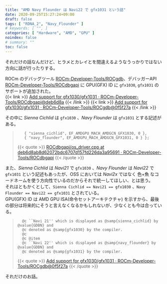 ```yaml
---
title: "AMD Navy Flounder は Navi22 で gfx1031 という話"
date: 2020-09-25T15:27:24+09:00
draft: false
tags: [ "RDNA_2", "Navy_Flounder" ]
# keywords: [ "", ]
categories: [ "Hardware", "AMD", "GPU" ]
noindex: false
# summary: ""
toc: false
---
```


それだけの話なんだけど、ヒラメとカレイとを間違えるようなうっかりではない方向に話が行ったりする。  

ROCm のデバッグツール [ROCm-Developer-Tools/ROCgdb](https://github.com/ROCm-Developer-Tools/ROCgdb)、デバッガーAPI [ROCm-Developer-Tools/ROCdbgapi](https://github.com/ROCm-Developer-Tools/ROCdbgapi) に GPU(GFX) ID に `gfx1030`, `gfx1031` のサポートが追加された。  
{{< link >}} [Add support for gfx1030/gfx1031 · ROCm-Developer-Tools/ROCdbgapi@deb6d8a](https://github.com/ROCm-Developer-Tools/ROCdbgapi/commit/deb6d8ab8d62072bdc6707d157fd226da3a95691) {{< /link >}}
{{< link >}} [Add support for gfx1030/gfx1031 · ROCm-Developer-Tools/ROCgdb@0f5f27a](https://github.com/ROCm-Developer-Tools/ROCgdb/commit/0f5f27ac6622e2ff6a71a6245644f704f50d85b7) {{< /link >}}

その中に *Sienna Cichlid* は `gfx1030` 、*Navy Flounder* は `gfx1031` とする記述がある。  

 >        { "sienna_cichlid", EF_AMDGPU_MACH_AMDGCN_GFX1030, 0 },
 >        { "navy_flounder", EF_AMDGPU_MACH_AMDGCN_GFX1031, 0 } };
 >
 > {{< quote >}} [ROCdbgapi/os_driver.cpp at deb6d8ab8d62072bdc6707d157fd226da3a95691 · ROCm-Developer-Tools/ROCdbgapi](https://github.com/ROCm-Developer-Tools/ROCdbgapi/blob/deb6d8ab8d62072bdc6707d157fd226da3a95691/src/os_driver.cpp) {{< /quote >}}

また、*Sienna Cichlid* は *Navi21* で `gfx1030` 、*Navy Flounder* は *Navi22* で `gfx1031` という記述もあったが、OSS においては *Navi2x* ではなく 色+魚 なコードネームを使う方向性でいるのだからそれで統一してほしい、とは思う。  
それはともかくとして、`Sienna Cichlid == Navi21 == gfx1030` 、`Navy Flounder == Navi22 == gfx1031` とされている。  
GPU(GFX) ID は AMD GPU ISA(命令セットアーキテクチャ) を示すから、最後の部分は将来的にそうと言えなくなるかもしれないが、少なくとも今は合っている。  


 >       @c ``Navi 21'' which is displayed as @samp{sienna_cichlid} by @value{GDBN} and
 >       @c denoted as @samp{gfx1030} by the compiler.
 >       @c
 >       @c @item
 >       @c ``Navi 22'' which is displayed as @samp{navy_flounder} by @value{GDBN} and
 >       @c denoted as @samp{gfx1031} by the compiler.
 >
 > {{< quote >}} [Add support for gfx1030/gfx1031 · ROCm-Developer-Tools/ROCgdb@0f5f27a](https://github.com/ROCm-Developer-Tools/ROCgdb/commit/0f5f27ac6622e2ff6a71a6245644f704f50d85b7#diff-ddd44f7e2bba0c3ed8b4c9be4feda726) {{< /quote >}}

 それだけのお話。  
